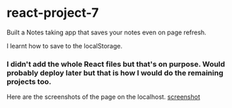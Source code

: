 # react-project-7


Built a Notes taking app that saves your notes even on page refresh.   

I learnt how to save to the localStorage.

 
### I didn't add the whole React files but that's on purpose. Would probably deploy later but that is how I would do the remaining projects too.


Here are the screenshots of the page on the localhost.
[screenshot](screenshot.png) 



